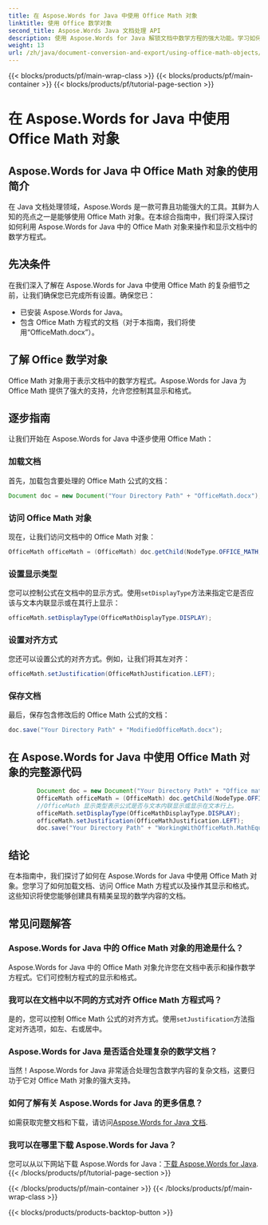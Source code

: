 ```yaml
---
title: 在 Aspose.Words for Java 中使用 Office Math 对象
linktitle: 使用 Office 数学对象
second_title: Aspose.Words Java 文档处理 API
description: 使用 Aspose.Words for Java 解锁文档中数学方程的强大功能。学习如何轻松操作和显示 Office Math 对象。
weight: 13
url: /zh/java/document-conversion-and-export/using-office-math-objects/
---
```


{{< blocks/products/pf/main-wrap-class >}}
{{< blocks/products/pf/main-container >}}
{{< blocks/products/pf/tutorial-page-section >}}

# 在 Aspose.Words for Java 中使用 Office Math 对象


## Aspose.Words for Java 中 Office Math 对象的使用简介

在 Java 文档处理领域，Aspose.Words 是一款可靠且功能强大的工具。其鲜为人知的亮点之一是能够使用 Office Math 对象。在本综合指南中，我们将深入探讨如何利用 Aspose.Words for Java 中的 Office Math 对象来操作和显示文档中的数学方程式。 

## 先决条件

在我们深入了解在 Aspose.Words for Java 中使用 Office Math 的复杂细节之前，让我们确保您已完成所有设置。确保您已：

- 已安装 Aspose.Words for Java。
- 包含 Office Math 方程式的文档（对于本指南，我们将使用“OfficeMath.docx”）。

## 了解 Office 数学对象

Office Math 对象用于表示文档中的数学方程式。Aspose.Words for Java 为 Office Math 提供了强大的支持，允许您控制其显示和格式。 

## 逐步指南

让我们开始在 Aspose.Words for Java 中逐步使用 Office Math：

### 加载文档

首先，加载包含要处理的 Office Math 公式的文档：

```java
Document doc = new Document("Your Directory Path" + "OfficeMath.docx");
```

### 访问 Office Math 对象

现在，让我们访问文档中的 Office Math 对象：

```java
OfficeMath officeMath = (OfficeMath) doc.getChild(NodeType.OFFICE_MATH, 0, true);
```

### 设置显示类型

您可以控制公式在文档中的显示方式。使用`setDisplayType`方法来指定它是否应该与文本内联显示或在其行上显示：

```java
officeMath.setDisplayType(OfficeMathDisplayType.DISPLAY);
```

### 设置对齐方式

您还可以设置公式的对齐方式。例如，让我们将其左对齐：

```java
officeMath.setJustification(OfficeMathJustification.LEFT);
```

### 保存文档

最后，保存包含修改后的 Office Math 公式的文档：

```java
doc.save("Your Directory Path" + "ModifiedOfficeMath.docx");
```

## 在 Aspose.Words for Java 中使用 Office Math 对象的完整源代码

```java
        Document doc = new Document("Your Directory Path" + "Office math.docx");
        OfficeMath officeMath = (OfficeMath) doc.getChild(NodeType.OFFICE_MATH, 0, true);
        //OfficeMath 显示类型表示公式是否与文本内联显示或显示在文本行上。
        officeMath.setDisplayType(OfficeMathDisplayType.DISPLAY);
        officeMath.setJustification(OfficeMathJustification.LEFT);
        doc.save("Your Directory Path" + "WorkingWithOfficeMath.MathEquations.docx");
```

## 结论

在本指南中，我们探讨了如何在 Aspose.Words for Java 中使用 Office Math 对象。您学习了如何加载文档、访问 Office Math 方程式以及操作其显示和格式。这些知识将使您能够创建具有精美呈现的数学内容的文档。

## 常见问题解答

### Aspose.Words for Java 中的 Office Math 对象的用途是什么？

Aspose.Words for Java 中的 Office Math 对象允许您在文档中表示和操作数学方程式。它们可控制方程式的显示和格式。

### 我可以在文档中以不同的方式对齐 Office Math 方程式吗？

是的，您可以控制 Office Math 公式的对齐方式。使用`setJustification`方法指定对齐选项，如左、右或居中。

### Aspose.Words for Java 是否适合处理复杂的数学文档？

当然！Aspose.Words for Java 非常适合处理包含数学内容的复杂文档，这要归功于它对 Office Math 对象的强大支持。

### 如何了解有关 Aspose.Words for Java 的更多信息？

如需获取完整文档和下载，请访问[Aspose.Words for Java 文档](https://reference.aspose.com/words/java/).

### 我可以在哪里下载 Aspose.Words for Java？

您可以从以下网站下载 Aspose.Words for Java：[下载 Aspose.Words for Java](https://releases.aspose.com/words/java/).
{{< /blocks/products/pf/tutorial-page-section >}}

{{< /blocks/products/pf/main-container >}}
{{< /blocks/products/pf/main-wrap-class >}}

{{< blocks/products/products-backtop-button >}}
